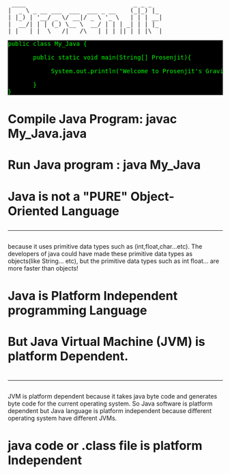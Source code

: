<pre>
 ____                              _ _ _   
|  _ \ _ __ ___  ___  ___ _ __    (_|_) |_ 
| |_) | '__/ _ \/ __|/ _ \ '_ \   | | | __|
|  __/| | | (_) \__ \  __/ | | | _| | | |_ 
|_|   |_|  \___/|___/\___|_| |_||_|_|_|\__|
</pre>


<pre style="color:#00f700; background-color:black">public class My_Java {<br>
       public static void main(String[] Prosenjit){<br>
            System.out.println("Welcome to Prosenjit's Gravity");<br>
       }
}
</pre>

[//]: # ()
# Compile Java Program: javac My_Java.java
# Run Java program : java My_Java

# Java is not a "PURE" Object-Oriented Language <hr>
  because it uses primitive data types such as 
  (int,float,char...etc). The developers of 
  java could have made these primitive data 
  types as objects(like String... etc), 
  but the primitive data types such as 
  int float... are more faster than objects!

# Java is Platform Independent programming Language

# But Java Virtual Machine (JVM) is platform Dependent.
# <hr>

JVM is platform dependent because it takes java byte code and generates byte code for the current operating system.
So Java software is platform dependent but Java language is platform independent because different operating system 
have different JVMs.
# java code or .class file is platform Independent
